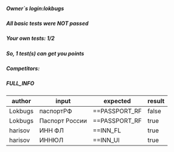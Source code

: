 ##### Owner`s login:lokbugs

##### All basic tests were NOT passed

##### Your own tests: 1/2

##### So, 1 test(s) can get you points

##### Competitors:

##### FULL_INFO

| author  | input          | expected      | result |
|---------|----------------|---------------|--------|
| Lokbugs | паспортРФ      | ==PASSPORT_RF | false  |
| Lokbugs | Паспорт России | ==PASSPORT_RF | true   |
| harisov | ИНН ФЛ         | ==INN_FL      | true   |
| harisov | ИННЮЛ          | ==INN_Ul      | true   |

